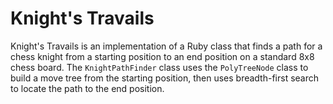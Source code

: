 # Knight's Travails

Knight's Travails is an implementation of a Ruby class that finds a path for a
chess knight from a starting position to an end position on a standard 8x8
chess board. The ```KnightPathFinder``` class uses the ```PolyTreeNode```
class to build a move tree from the starting position, then uses breadth-first
search to locate the path to the end position.
